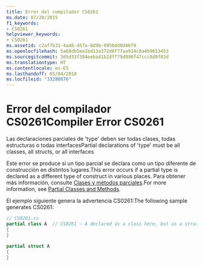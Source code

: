 ```yaml
---
title: Error del compilador CS0261
ms.date: 07/20/2015
f1_keywords:
- CS0261
helpviewer_keywords:
- CS0261
ms.assetid: c2af7b31-4a48-457a-8d9b-0956dd0d46f9
ms.openlocfilehash: 5a68db5ee1bd13a372d8f77aa914c8a4b9653453
ms.sourcegitcommit: 3d5d33f384eeba41b2dff79d096f47ccc8d8f03d
ms.translationtype: HT
ms.contentlocale: es-ES
ms.lasthandoff: 05/04/2018
ms.locfileid: "33280876"
---
```

# <a name="compiler-error-cs0261"></a><span data-ttu-id="61322-102">Error del compilador CS0261</span><span class="sxs-lookup"><span data-stu-id="61322-102">Compiler Error CS0261</span></span>
<span data-ttu-id="61322-103">Las declaraciones parciales de 'type' deben ser todas clases, todas estructuras o todas interfaces</span><span class="sxs-lookup"><span data-stu-id="61322-103">Partial declarations of 'type' must be all classes, all structs, or all interfaces</span></span>  
  
 <span data-ttu-id="61322-104">Este error se produce si un tipo parcial se declara como un tipo diferente de construcción en distintos lugares.</span><span class="sxs-lookup"><span data-stu-id="61322-104">This error occurs if a partial type is declared as a different type of construct in various places.</span></span> <span data-ttu-id="61322-105">Para obtener más información, consulte [Clases y métodos parciales](../../csharp/programming-guide/classes-and-structs/partial-classes-and-methods.md).</span><span class="sxs-lookup"><span data-stu-id="61322-105">For more information, see [Partial Classes and Methods](../../csharp/programming-guide/classes-and-structs/partial-classes-and-methods.md).</span></span>  
  
 <span data-ttu-id="61322-106">El ejemplo siguiente genera la advertencia CS0261:</span><span class="sxs-lookup"><span data-stu-id="61322-106">The following sample generates CS0261:</span></span>  
  
```csharp  
// CS0261.cs  
partial class A  // CS0261 – A declared as a class here, but as a struct below  
{  
}  
  
partial struct A  
{  
}  
```
